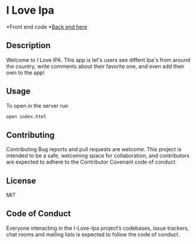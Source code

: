 # I Love Ipa
*Front end code 
*[Back end here](https://github.com/kurwitz3/Backend)

## Description

Welcome to I Love IPA. This app is let's users see diffent Ipa's from around the country,
write comments about their favorite one, and even add their own to the app!

## Usage
To open in the server run 
```bash
open index.html
```

## Contributing

Contributing Bug reports and pull requests are welcome. This project is intended to be a safe, welcoming space for collaboration, and contributors are expected to adhere to the Contributor Covenant code of conduct.

## License

MIT

## Code of Conduct 

Everyone interacting in the I-Love-Ipa project’s codebases, issue trackers, chat rooms and mailing lists is expected to follow the code of conduct.


